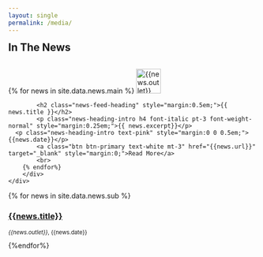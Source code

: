 ```yaml
---
layout: single
permalink: /media/
---
```


<section class="blog-cat">
	<div class="container">
		<div class="text-center container-less resources-feed-heading">
			<h1 class="in-news h3 text-red font-italic" style="margin:0 0 1.5em;">In The News</h1>
      {% for news in site.data.news.main %}
			<img src="{{news.logo}}" alt="{{news.outlet}}" style="height:50px">

			<h2 class="news-feed-heading" style="margin:0.5em;">{{ news.title }}</h2>
			<p class="news-heading-intro h4 font-italic pt-3 font-weight-normal" style="margin:0.25em;">{{ news.excerpt}}</p>
      <p class="news-heading-intro text-pink" style="margin:0 0 0.5em;">{{news.date}}</p>
			<a class="btn btn-primary text-white mt-3" href="{{news.url}}" target="_blank" style="margin:0;">Read More</a>
			<br>
        {% endfor%}
		</div>
	</div>
  {% for news in site.data.news.sub %}
	<div class="fullbar-item w-100 cursor-pointer" onclick="location.href='#'">
		<div class="container">
			<div class="row py-3 py-md-5 align-items-center border-top">
				<div class="col-md-10">
					<h3 class="feed-item-heading m-0 font-weight-800">
						<a class="text-black" href="{{news.url}}" target="_blank">{{news.title}}</a>
					</h3>
				</div>
				<div class="col-md-2">
					<p class="m-0 text-pink text-uppercase" style="font-size:0.8em;"><em>{{news.outlet}}</em>, {{news.date}}</p>
				</div>
			</div>
		</div>
	</div>
  {%endfor%}
</section>

